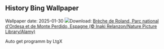 ## History Bing Wallpaper
Wallpaper date: 2025-01-30
![](https://www.bing.com/th?id=OHR.OrdesaSpain_FR-FR2730396570_UHD.jpg&w=1000)Download: [Brèche de Roland, Parc national d'Ordesa et de Monte Perdido, Espagne (© Inaki Relanzon/Nature Picture Library/Alamy)](https://www.bing.com/th?id=OHR.OrdesaSpain_FR-FR2730396570_UHD.jpg)

Auto get programm by LtgX
